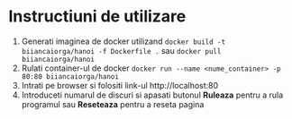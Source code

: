 # Instructiuni de utilizare
1. Generati imaginea de docker utilizand `docker build -t biiancaiorga/hanoi -f Dockerfile .` sau `docker pull biiancaiorga/hanoi`
2. Rulati container-ul de docker `docker run --name <nume_container> -p 80:80 biiancaiorga/hanoi`
3. Intrati pe browser si folositi link-ul http://localhost:80
4. Introduceti numarul de discuri si apasati butonul **Ruleaza** pentru a rula programul sau **Reseteaza** pentru a reseta pagina
